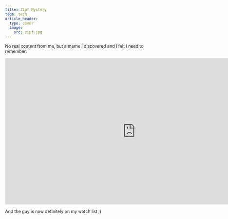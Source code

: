 ```yaml
---
title: Zipf Mystery
tags: tech
article_header:
  type: cover
  image:
    src: zipf.jpg
---
```


No real content from me, but a meme I discovered and I felt I need to remember:

<iframe width="853" height="480" src="https://www.youtube.com/embed/fCn8zs912OE?rel=0" frameborder="0" allowfullscreen></iframe>

And the guy is now definitely on my watch list ;)
